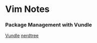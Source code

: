 # Vim Notes

### Package Management with Vundle

[Vundle](https://github.com/VundleVim/Vundle.vim)
[nerdtree](https://github.com/scrooloose/nerdtree)
